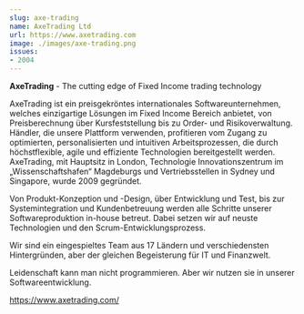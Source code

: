 ```yaml
---
slug: axe-trading
name: AxeTrading Ltd
url: https://www.axetrading.com
image: ./images/axe-trading.png
issues:
- 2004
---
```

**AxeTrading** - The cutting edge of Fixed Income trading technology
 
AxeTrading ist ein preisgekröntes internationales Softwareunternehmen, welches einzigartige Lösungen im Fixed Income Bereich anbietet, von Preisberechnung über Kursfeststellung bis zu Order- und Risikoverwaltung. Händler, die unsere Plattform verwenden, profitieren vom Zugang zu optimierten, personalisierten und intuitiven Arbeitsprozessen, die durch höchstflexible, agile und effiziente Technologien bereitgestellt werden.
AxeTrading, mit Hauptsitz in London, Technologie Innovationszentrum im „Wissenschaftshafen“ Magdeburgs und Vertriebsstellen in Sydney und Singapore, wurde 2009 gegründet.

Von Produkt-Konzeption und -Design, über Entwicklung und Test, bis zur Systemintegration und Kundenbetreuung werden alle Schritte unserer Softwareproduktion in-house betreut. Dabei setzen wir auf neuste Technologien und den Scrum-Entwicklungsprozess.

Wir sind ein eingespieltes Team aus 17 Ländern und verschiedensten Hintergründen, aber der gleichen Begeisterung für IT und Finanzwelt.

Leidenschaft kann man nicht programmieren. Aber wir nutzen sie in unserer Softwareentwicklung.

https://www.axetrading.com/

